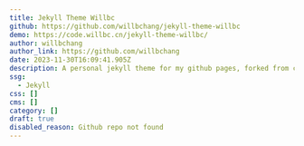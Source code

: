 ```yaml
---
title: Jekyll Theme Willbc
github: https://github.com/willbchang/jekyll-theme-willbc
demo: https://code.willbc.cn/jekyll-theme-willbc/
author: willbchang
author_link: https://github.com/willbchang
date: 2023-11-30T16:09:41.905Z
description: A personal jekyll theme for my github pages, forked from cayman.
ssg:
  - Jekyll
css: []
cms: []
category: []
draft: true
disabled_reason: Github repo not found
---
```

